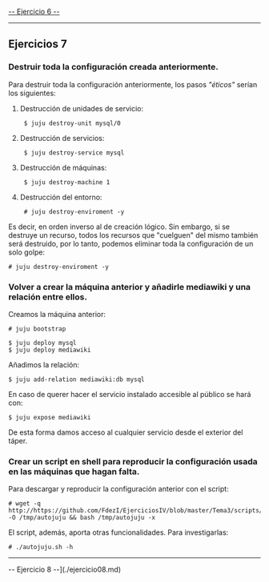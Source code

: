 [-- Ejercicio 6 --](./ejercicio06.md)

-----------------


## Ejercicios 7

### Destruir toda la configuración creada anteriormente.

Para destruir toda la configuración anteriormente, los pasos *"éticos"* serían los siguientes:

1. Destrucción de unidades de servicio:

        $ juju destroy-unit mysql/0

2. Destrucción de servicios:

        $ juju destroy-service mysql

3. Destrucción de máquinas:

        $ juju destroy-machine 1

4. Destrucción del entorno:

        # juju destroy-enviroment -y
	
Es decir, en orden inverso al de creación lógico. Sin embargo, si se destruye un recurso, todos los recursos que "cuelguen" del mismo también será destruido, por lo tanto, podemos eliminar toda la configuración de un solo golpe:

    # juju destroy-enviroment -y


### Volver a crear la máquina anterior y añadirle mediawiki y una relación entre ellos.

Creamos la máquina anterior:

    # juju bootstrap

    $ juju deploy mysql
    $ juju deploy mediawiki


Añadimos la relación:

    $ juju add-relation mediawiki:db mysql


En caso de querer hacer el servicio instalado accesible al público se hará con:

    $ juju expose mediawiki

De esta forma damos acceso al cualquier servicio desde el exterior del táper.


### Crear un script en shell para reproducir la configuración usada en las máquinas que hagan falta.

Para descargar y reproducir la configuración anterior con el script:

    # wget -q http://https://github.com/FdezI/EjerciciosIV/blob/master/Tema3/scripts/autojuju.sh -O /tmp/autojuju && bash /tmp/autojuju -x

El script, además, aporta otras funcionalidades. Para investigarlas:

    # ./autojuju.sh -h


-----------------

-- Ejercicio 8 --](./ejercicio08.md)
